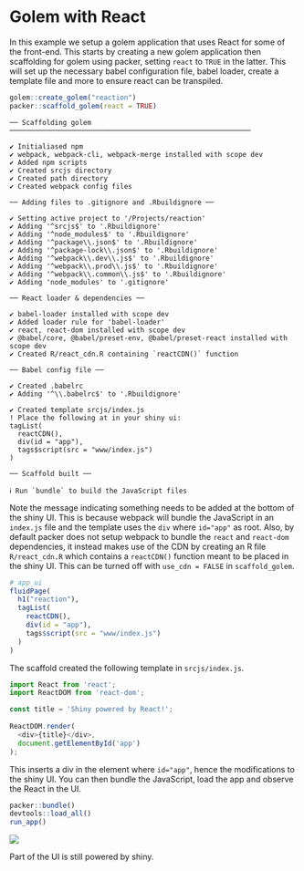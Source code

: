 # Golem with React

In this example we setup a golem application that uses React for some of the front-end. This starts by creating a new golem application then scaffolding for golem using packer, setting `react` to `TRUE` in the latter. This will set up the necessary babel configuration file, babel loader, create a template file and more to ensure react can be transpiled.

```r
golem::create_golem("reaction")
packer::scaffold_golem(react = TRUE)
```

```
── Scaffolding golem ─────────────────────────────────────────────────────────── 

✔ Initialiased npm
✔ webpack, webpack-cli, webpack-merge installed with scope dev
✔ Added npm scripts
✔ Created srcjs directory
✔ Created path directory
✔ Created webpack config files

── Adding files to .gitignore and .Rbuildignore ──

✔ Setting active project to '/Projects/reaction'
✔ Adding '^srcjs$' to '.Rbuildignore'
✔ Adding '^node_modules$' to '.Rbuildignore'
✔ Adding '^package\\.json$' to '.Rbuildignore'
✔ Adding '^package-lock\\.json$' to '.Rbuildignore'
✔ Adding '^webpack\\.dev\\.js$' to '.Rbuildignore'
✔ Adding '^webpack\\.prod\\.js$' to '.Rbuildignore'
✔ Adding '^webpack\\.common\\.js$' to '.Rbuildignore'
✔ Adding 'node_modules' to '.gitignore'

── React loader & dependencies ──

✔ babel-loader installed with scope dev
✔ Added loader rule for 'babel-loader'
✔ react, react-dom installed with scope dev
✔ @babel/core, @babel/preset-env, @babel/preset-react installed with scope dev
✔ Created R/react_cdn.R containing `reactCDN()` function

── Babel config file ──

✔ Created .babelrc
✔ Adding '^\\.babelrc$' to '.Rbuildignore'

✔ Created template srcjs/index.js
! Place the following at in your shiny ui:
tagList(
  reactCDN(),
  div(id = "app"),
  tags$script(src = "www/index.js")
)

── Scaffold built ──

ℹ Run `bundle` to build the JavaScript files
```

Note the message indicating something needs to be added at the bottom of the shiny UI. This is because webpack will bundle the JavaScript in an `index.js` file and the template uses the `div` where `id="app"` as root. Also, by default packer does not setup webpack to bundle the `react` and `react-dom` dependencies, it instead makes use of the CDN by creating an R file `R/react_cdn.R` which contains a `reactCDN()` function meant to be placed in the shiny UI. This can be turned off with `use_cdn = FALSE` in `scaffold_golem`.

```r {highlight:['4-8']}
# app_ui
fluidPage(
  h1("reaction"),
  tagList(
    reactCDN(),
    div(id = "app"),
    tags$script(src = "www/index.js")
  )
)
```

The scaffold created the following template in `srcjs/index.js`. 

```js
import React from 'react';
import ReactDOM from 'react-dom';

const title = 'Shiny powered by React!';
 
ReactDOM.render(
  <div>{title}</div>,
  document.getElementById('app')
);
```

This inserts a div in the element where `id="app"`, hence the modifications to the shiny UI. You can then bundle the JavaScript, load the app and observe the React in the UI.

```r
packer::bundle()
devtools::load_all()
run_app()
```

![](_media/golem-react.png)

Part of the UI is still powered by shiny.
